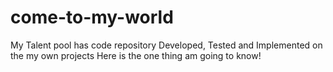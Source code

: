 # come-to-my-world
My Talent pool has code repository Developed, Tested and Implemented on the my own projects
Here is the one thing am going to know!
